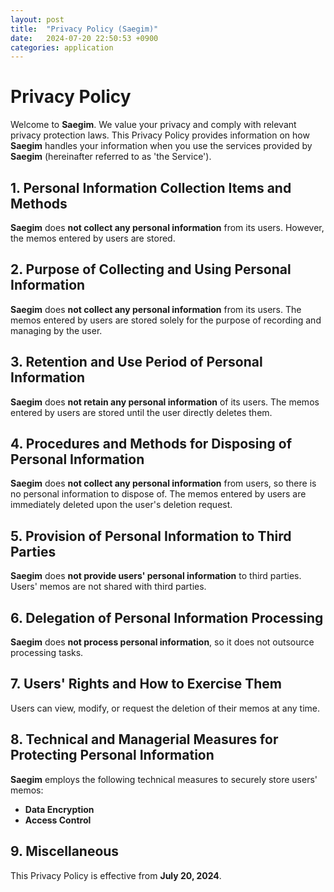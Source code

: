 ```yaml
---
layout: post
title:  "Privacy Policy (Saegim)"
date:   2024-07-20 22:50:53 +0900
categories: application
---
```

# Privacy Policy

Welcome to **Saegim**. We value your privacy and comply with relevant privacy protection laws. This Privacy Policy provides information on how **Saegim** handles your information when you use the services provided by **Saegim** (hereinafter referred to as 'the Service').

## 1. Personal Information Collection Items and Methods

**Saegim** does **not collect any personal information** from its users. However, the memos entered by users are stored.

## 2. Purpose of Collecting and Using Personal Information

**Saegim** does **not collect any personal information** from its users. The memos entered by users are stored solely for the purpose of recording and managing by the user.

## 3. Retention and Use Period of Personal Information

**Saegim** does **not retain any personal information** of its users. The memos entered by users are stored until the user directly deletes them.

## 4. Procedures and Methods for Disposing of Personal Information

**Saegim** does **not collect any personal information** from users, so there is no personal information to dispose of. The memos entered by users are immediately deleted upon the user's deletion request.

## 5. Provision of Personal Information to Third Parties

**Saegim** does **not provide users' personal information** to third parties. Users' memos are not shared with third parties.

## 6. Delegation of Personal Information Processing

**Saegim** does **not process personal information**, so it does not outsource processing tasks.

## 7. Users' Rights and How to Exercise Them

Users can view, modify, or request the deletion of their memos at any time.

## 8. Technical and Managerial Measures for Protecting Personal Information

**Saegim** employs the following technical measures to securely store users' memos:

- **Data Encryption**
- **Access Control**

## 9. Miscellaneous

This Privacy Policy is effective from **July 20, 2024**.